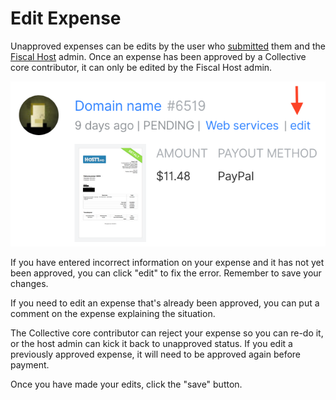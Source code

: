 # Edit Expense

Unapproved expenses can be edits by the user who [submitted](submitting-expenses.md) them and the [Fiscal Host](../hosts/) admin. Once an expense has been approved by a Collective core contributor, it can only be edited by the Fiscal Host admin.

![](../.gitbook/assets/screen-shot-2019-01-24-at-6.19.22-pm.png)

If you have entered incorrect information on your expense and it has not yet been approved, you can click "edit" to fix the error. Remember to save your changes.

If you need to edit an expense that's already been approved, you can put a comment on the expense explaining the situation. 

The Collective core contributor can reject your expense so you can re-do it, or the host admin can kick it back to unapproved status. If you edit a previously approved expense, it will need to be approved again before payment.

Once you have made your edits, click the "save" button.

